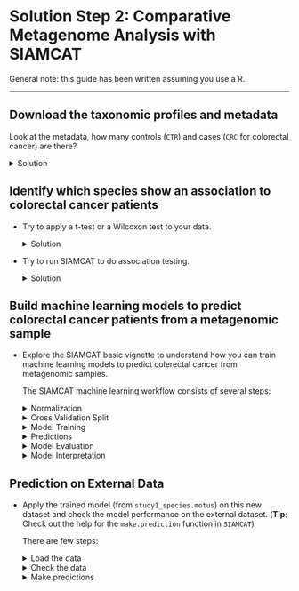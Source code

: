 # Solution Step 2: Comparative Metagenome Analysis with SIAMCAT

General note: this guide has been written assuming you use a R.

---

## Download the taxonomic profiles and metadata


Look at the metadata, how many controls (`CTR`) and cases (`CRC` for colorectal cancer) are there?

<details>
<summary markdown="span">Solution</summary>

Load the data:
```r
load(url("https://zenodo.org/record/6524317/files/motus_profiles_study1.Rdata"))
```

We can check what there is in the metadata with:
```r
head(meta_study1)
```

There are many columns, but the one we are interesed in is "Group":
```r
table(meta_study1$Group)
```
Which results in:
```
CRC CTR 
 46  60 
```

There are 46 profiles from diseased patients (CRC) and 60 profiles from healthy individuals.

We can check if there is an overall trend in the profiles looking at a PCA plot:
```r
rel_ab = prop.table(motus_study1)
log_rel_ab = log10(rel_ab+ 10^-4)

# remove zero rows
log_rel_ab = log_rel_ab[rowSums(rel_ab) > 0,]

pc <- prcomp(t(log_rel_ab),
             center = TRUE,
             scale. = TRUE)

df = data.frame(
  pc1 = pc$x[,1],
  pc2 = pc$x[,2],
  Group = as.factor(meta_study1[rownames(pc$x),"Group"])
)

ggplot(df,aes(x = pc1,y = pc2, col = Group)) + geom_point()
```

<img src="https://raw.githubusercontent.com/sib-swiss/spring_school_bioinformatics_microbiology/master/docs/assets/images/Project3/step_2_pca.png" width="500">


Overall there is not a big shift visible from the PCA.

</details> 



## Identify which species show an association to colorectal cancer patients


- Try to apply a t-test or a Wilcoxon test to your data.

    <details>
    <summary markdown="span">Solution</summary>
    
    Since we observed before that the data is not normally distributed, we can use a Wilcoxon test instead of a t-test. We can test all microbial species for statistically significant differences. In order to do so, we perform a Wilcoxon test on each individual bacterial species.
    ```r
    # use the same log transformed data as before
    rel_ab = prop.table(motus_study1,2)
    log_rel_ab = log10(rel_ab+ 10^-4)
    
    # remove zero rows
    log_rel_ab = log_rel_ab[rowSums(rel_ab) > 0,]
    
    # we go through each measured species
    p.vals <- rep_len(1, nrow(log_rel_ab))
    names(p.vals) <- rownames(log_rel_ab)
    
    for (i in rownames(log_rel_ab)){
      x <- log_rel_ab[i,]
      y <- meta_study1[colnames(log_rel_ab),]$Group
      t <- wilcox.test(x~y)
      p.vals[i] <- t$p.value
    }
    head(sort(p.vals))
    ```
    
    Result:
    
    ```r
                      Dialister pneumosintes [ref_mOTU_v3_03630] 
                                                    1.277337e-07 
     Fusobacterium nucleatum subsp. animalis [ref_mOTU_v3_01001] 
                                                    1.137605e-06 
               Olsenella sp. Marseille-P2300 [ref_mOTU_v3_10001] 
                                                    2.184340e-05 
    Fusobacterium nucleatum subsp. vincentii [ref_mOTU_v3_01002] 
                                                    5.576030e-05 
              Anaerotignum lactatifermentans [ref_mOTU_v3_02190] 
                                                    8.752588e-05 
    Fusobacterium nucleatum subsp. nucleatum [ref_mOTU_v3_01003] 
                                                    1.667614e-04 
    ```
    
    The species with the most significant effect seems to be *Dialister pneumosintes*, so let us take a look at the distribution of this species:
    
    ```r
    species <- 'Dialister pneumosintes [ref_mOTU_v3_03630]'
    df.plot <- data.frame(
      log_rel_ab = log_rel_ab[species,],
      group = meta_study1[colnames(log_rel_ab),]$Group
    )
    
    ggplot(df.plot, aes(x=group, y=log_rel_ab)) +
      geom_boxplot(outlier.shape = NA) +
      geom_jitter(width = 0.08) + 
      xlab('') + 
      ylab('D. pneumosintes rel. ab. (log 10)')
    ```
    
    <img src="https://raw.githubusercontent.com/sib-swiss/spring_school_bioinformatics_microbiology/master/docs/assets/images/Project3/step2_wilc_test_1.png" width="500">
    
    </details> 
 


- Try to run SIAMCAT to do association testing.
    <details>
    <summary markdown="span">Solution</summary>
    
    We can also use the SIAMCAT R package to test for differential abundance and produce standard visualizations.
    ```r
    library("SIAMCAT")
    ```
    Within SIAMCAT, the data are stored in the SIAMCAT object which contains the feature matrix, the metadata, and information about the groups you want to compare.
    
    ```r
    rel_ab = prop.table(motus_study1,2)
    sc.obj <- siamcat(feat=rel_ab, meta=meta_study1, 
                      label='Group', case='CRC')
    ```
    
    We can use SIAMCAT for feature filtering as well. Currently, the matrix of taxonomic profiles contains 33,571 different bacterial species. Of those, not all will be relevant for our question, since some are present only in a handful of samples (low prevalence) or at extremely low abundance. Therefore, it can make sense to filter your taxonomic profiles before you begin the analysis. Here, we could for example use the maximum species abundance as a filtering criterion. All species that have a relative abundance of at least 1e-03 in at least one of the samples will be kept, the rest is filtered out.
    ```r
    sc.obj <- filter.features(sc.obj, filter.method = 'abundance', cutoff = 1e-03)
    ```
 
    Additionally we can filter based on the prevalence:
    ```r
    sc.obj <- filter.features(sc.obj, filter.method = 'prevalence', 
                              cutoff = 0.05, feature.type = 'filtered')
    ```
    
    And we can have a look at the object:
    ```r
    sc.obj
    ```
    Result:
    ```r
    siamcat-class object
    label()                Label object:         60 CTR and 46 CRC samples
    filt_feat()            Filtered features:    1167 features after abundance, prevalence filtering
    
    contains phyloseq-class experiment-level object @phyloseq:
    phyloseq@otu_table()   OTU Table:            [ 33571 taxa and 106 samples ]
    phyloseq@sam_data()    Sample Data:          [ 106 samples by 12 sample variables ]
    ```
    
    We go from 33,571 taxa to 1,167 after abundance and prevalence filtering.
              
    Now, we can test the filtered feature for differential abundance with SIAMCAT:
    ```r
    sc.obj <- check.associations(sc.obj, detect.lim = 1e-05)
    ```
    
    <img src="https://raw.githubusercontent.com/sib-swiss/spring_school_bioinformatics_microbiology/master/docs/assets/images/Project3/step_2_association_testing_1.png">
    
    
    </details> 























## Build machine learning models to predict colorectal cancer patients from a metagenomic sample

- Explore the SIAMCAT basic vignette to understand how you can train machine learning models to predict colerectal cancer from metagenomic samples.

    The SIAMCAT machine learning workflow consists of several steps:
    
    <details>
    <summary markdown="span">Normalization</summary>
    SIAMCAT offers a few normalization approaches that can be useful for subsequent statistical modeling in the sense that they transform features in a way that can increase the accuracy of the resulting models. Importantly, these normalization techniques do not make use of any label information (patient status), and can thus be applied up front to the whole data set (and outside of the following cross validation).
    
    ```r
    sc.obj <- normalize.features(sc.obj, norm.method = 'log.std',
                                 norm.param = list(log.n0=1e-05, sd.min.q=0))
    # Features normalized successfully.
    sc.obj
    # siamcat-class object
    # label()                Label object:         60 CTR and 46 CRC samples
    # filt_feat()            Filtered features:    1167 features after abundance, prevalence filtering
    # associations()         Associations:         Results from association testing
    #                                              with 12 significant features at alpha 0.05
    # norm_feat()            Normalized features:  1167 features normalized using log.std
    # 
    # contains phyloseq-class experiment-level object @phyloseq:
    # phyloseq@otu_table()   OTU Table:            [ 33571 taxa and 106 samples ]
    # phyloseq@sam_data()    Sample Data:          [ 106 samples by 12 sample variables ]
    ```
    
    </details> 
    
    <details>
    <summary markdown="span">Cross Validation Split</summary>
    Cross validation is a technique to assess how well an ML model would generalize 
    to external data by partionining the dataset into training and test sets.
    Here, we split the dataset into 10 parts and then train a model on 9 of these
    parts and use the left-out part to test the model. The whole process is 
    repeated 10 times.
    
    ```r
    sc.obj <- create.data.split(sc.obj, num.folds = 10, num.resample = 10)
    # Features splitted for cross-validation successfully.
    ```
    </details> 
    
     
    </details> 
    
    
    <details>
    <summary markdown="span">Model Training</summary>
    
    Now, we can train a [LASSO logistic regression classifier](https://www.jstor.org/stable/2346178) in order to distinguish CRC cases and controls.

    ```r
    sc.obj <- train.model(sc.obj, method='lasso')
    # Trained lasso models successfully.
    ```
    </details>  
     
     
     
    </details> 
    
    <details>
    <summary markdown="span">Predictions</summary>
    This function will automatically apply the models trained in cross validation to their respective test sets and aggregate the predictions across the whole data set.


    ```r
    sc.obj <- make.predictions(sc.obj)
    # Made predictions successfully.
    ```
    </details> 
     
     
    </details> 
    
    <details>
    <summary markdown="span">Model Evaluation</summary>
    Calling the `evaluate.predictions` function will result in an assessment of precision and recall as well as in ROC analysis, both of which can be plotted:
    
    ```r
    sc.obj <- evaluate.predictions(sc.obj)
    # Evaluated predictions successfully.
    model.evaluation.plot(sc.obj)
    ```
    
    ROC:
    
    <img src="https://raw.githubusercontent.com/sib-swiss/spring_school_bioinformatics_microbiology/master/docs/assets/images/Project3/step_2_auc.png" width="500">
    
    Precision-recall:
    
    <img src="https://raw.githubusercontent.com/sib-swiss/spring_school_bioinformatics_microbiology/master/docs/assets/images/Project3/step_2_prec_rec.png" width="500">
    
    </details> 
     
   
    <details>
    <summary markdown="span">Model Interpretation</summary>
    
    Finally, the `model.interpretation.plot` function will plot characteristics of the models (i.e. model coefficients or feature importance) alongside the input data aiding in understanding how / why the model works (or not).

    
    ```r
    model.interpretation.plot(sc.obj, consens.thres = 0.7)
    ```
    
    <img src="https://raw.githubusercontent.com/sib-swiss/spring_school_bioinformatics_microbiology/master/docs/assets/images/Project3/step_2_ML_interpretation.png">
    
    </details> 
       
     
     
     
     
     
     
     
     

 
 
 
 
 
 
 
 
 
 
 
 
 
 
 
 
 
 
 
## Prediction on External Data


- Apply the trained model (from `study1_species.motus`) on this new dataset and check the model performance  on the external dataset. (**Tip**: Check out the help for the `make.prediction` function in `SIAMCAT`)
      
    There are few steps:                 
              
                     
    <details>
    <summary markdown="span">Load the data</summary>
    
    We load the data

    ```r
    load(url("https://zenodo.org/record/6524317/files/motus_profiles_study2.Rdata"))
    ```
    
    And we create relative abundances:
    
    ```r
    rel_ab2 = prop.table(tax.profiles2,2)
    ```
    
    </details>
 
 
 
    <details>
    <summary markdown="span">Check the data</summary>
    
    Let's check the labels in the metadata

    ```r
    table(meta2$Group)
    
    # ADA CRC CTR NAA 
    #  15  53  61  27
    ```
    
    We are interested in the comparison between control samples (`CTR`) and colorectal cancer samples (`CRC`), so we first remove the other samples, which represent advanced adenoma (`ADA`) or non-advanced adenoma (`NAA`):
    
    ```r
    meta2 = meta2[meta2$Group %in% c("CRC","CTR"),]
    ```
    
    And now we find which samples are in common between the metadata and the profiles. Note that sometimes it happens that some samples are discarded because there was not enough DNA for sequencing or other problems.
    
    ```r
    sel = intersect(rownames(meta2),colnames(rel_ab2))
    length(sel)
    # 106
    
    meta2 = meta2[sel,]
    rel_ab2 = rel_ab2[,sel]
    
    table(meta2$Group)
    # CRC CTR 
    #  46  60 
    ```
    
    Now we have 106 samples (60 control and 46 CRC).
    
    </details>
 
 
 
 
 
    <details>
    <summary markdown="span">Make predictions</summary>
    
    We can now load the second dataset into a SIAMCAT object:
    ```r
    test.obj = siamcat(feat=rel_ab2, meta=meta2,
                       label='Group', case='CRC')
    ```
     
     
     Now we can use the model that we built before (in `sc.obj`) and we can apply it to the `test.obj` holdout dataset. First, we will make the predictions on the based on the old dataset:
    
    ```r
    test.obj <- make.predictions(
    siamcat = sc.obj,
    siamcat.holdout = test.obj)
    # note that the features are normalized with the same parameters for the old dataset
    
    # evaluate the prediction
    test.obj <- evaluate.predictions(test.obj)
    ```
    
    Now, we can compare the performance of the classifier on the original and the holdout dataset by using the model.evaluation.plot function. Here, we can supply several SIAMCAT objects for which the model evaluation will be plotted in the same plot. Note that we can supply the objects as named objects in order to print the names in the legend.
    
    ```r
    model.evaluation.plot('Original' = sc.obj,
                          'Test' = test.obj ,
                           colours=c('dimgrey', 'orange'))
    ```
     
    <img src="https://raw.githubusercontent.com/sib-swiss/spring_school_bioinformatics_microbiology/master/docs/assets/images/Project3/step_2_ROC_project2.png" width="500">
    
    <img src="https://raw.githubusercontent.com/sib-swiss/spring_school_bioinformatics_microbiology/master/docs/assets/images/Project3/step_2_prec_recall_project2.png" width="500">
    
    </details> 
